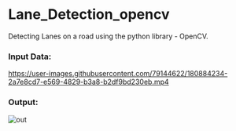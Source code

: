 # Lane_Detection_opencv
Detecting Lanes on a road using the python library - OpenCV.

### Input Data:

https://user-images.githubusercontent.com/79144622/180884234-2a7e8cd7-e569-4829-b3a8-b2df9bd230eb.mp4


### Output:


![out](https://user-images.githubusercontent.com/79144622/180886721-a08c0473-7874-46a6-afaa-c3776f985c26.png)

